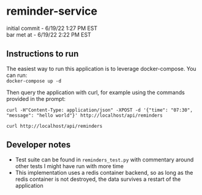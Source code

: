 # reminder-service
initial commit - 6/19/22 1:27 PM EST  
bar met at - 6/19/22 2:22 PM EST  

## Instructions to run
The easiest way to run this application is to leverage docker-compose.  You can run:  
`docker-compose up -d`

Then query the application with curl, for example using the commands provided in the prompt:   
```
curl -H"Content-Type: application/json" -XPOST -d '{"time": "07:30", "message": "hello world"}' http://localhost/api/reminders
```
`curl http://localhost/api/reminders`

## Developer notes  
* Test suite can be found in `reminders_test.py` with commentary around other tests I might have run with more time  
* This implementation uses a redis container backend, so as long as the redis container is not destroyed, the data survives a restart of the application  